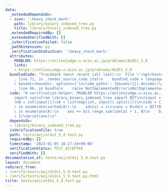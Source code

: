 ```yaml
---
data:
  _extendedDependsOn:
  - icon: ':heavy_check_mark:'
    path: library/binary_indexed_tree.py
    title: library/binary_indexed_tree.py
  _extendedRequiredBy: []
  _extendedVerifiedWith: []
  _isVerificationFailed: false
  _pathExtension: py
  _verificationStatusIcon: ':heavy_check_mark:'
  attributes:
    PROBLEM: https://onlinejudge.u-aizu.ac.jp/problems/ALDS1_5_D
    links:
    - https://onlinejudge.u-aizu.ac.jp/problems/ALDS1_5_D
  bundledCode: "Traceback (most recent call last):\n  File \"/opt/hostedtoolcache/PyPy/3.7.13/x64/site-packages/onlinejudge_verify/documentation/build.py\"\
    , line 71, in _render_source_code_stat\n    bundled_code = language.bundle(stat.path,\
    \ basedir=basedir, options={'include_paths': [basedir]}).decode()\n  File \"/opt/hostedtoolcache/PyPy/3.7.13/x64/site-packages/onlinejudge_verify/languages/python.py\"\
    , line 96, in bundle\n    raise NotImplementedError\nNotImplementedError\n"
  code: "# verification-helper: PROBLEM https://onlinejudge.u-aizu.ac.jp/problems/ALDS1_5_D\n\
    import sys\nfrom library.binary_indexed_tree import BIT\n\ninput = sys.stdin.readline\n\
    \nN = int(input())\nA = list(map(int, input().split()))\n\nidx = {}\nfor i, a\
    \ in enumerate(sorted(A)):\n    idx[a] = i\n\nans = 0\nbit = BIT(N)\nfor i, a\
    \ in enumerate(A):\n    ans += bit.range_sum(idx[a] + 1, N)\n    bit.add(idx[a],\
    \ 1)\nprint(ans)\n"
  dependsOn:
  - library/binary_indexed_tree.py
  isVerificationFile: true
  path: tests/aoj/alds1_5_d.test.py
  requiredBy: []
  timestamp: '2023-01-05 18:27:34+09:00'
  verificationStatus: TEST_ACCEPTED
  verifiedWith: []
documentation_of: tests/aoj/alds1_5_d.test.py
layout: document
redirect_from:
- /verify/tests/aoj/alds1_5_d.test.py
- /verify/tests/aoj/alds1_5_d.test.py.html
title: tests/aoj/alds1_5_d.test.py
---
```

